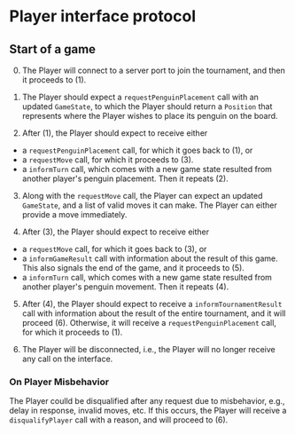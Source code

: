 # Player interface protocol

## Start of a game

0. The Player will connect to a server port to join the tournament, and then it
   proceeds to (1).

1. The Player should expect a `requestPenguinPlacement` call with an updated
   `GameState`, to which the Player should return a `Position` that represents
   where the Player wishes to place its penguin on the board.

2. After (1), the Player should expect to receive either
  - a `requestPenguinPlacement` call, for which it goes back to (1), or 
  - a `requestMove` call, for which it proceeds to (3).
  - a `informTurn` call, which comes with a new game state resulted from another
    player's penguin placement. Then it repeats (2).

3. Along with the `requestMove` call, the Player can expect an updated
   `GameState`, and a list of valid moves it can make. The Player can either
   provide a move immediately.

4. After (3), the Player should expect to receive either 
  - a `requestMove` call, for which it goes back to (3), or 
  - a `informGameResult` call with information about the result of this game. 
    This also signals the end of the game, and it proceeds to (5).
  - a `informTurn` call, which comes with a new game state resulted from another
    player's penguin movement. Then it repeats (4).

5. After (4), the Player should expect to receive a `informTournamentResult`
   call with information about the result of the entire tournament, and it will
   proceed (6). Otherwise, it will receive a `requestPenguinPlacement` call, for
   which it proceeds to (1).

6. The Player will be disconnected, i.e., the Player will no longer receive any
   call on the interface.

### On Player Misbehavior

The Player coulld be disqualified after any request due to misbehavior, e.g.,
delay in response, invalid moves, etc. If this occurs, the Player will receive a
`disqualifyPlayer` call with a reason, and will proceed to (6).

